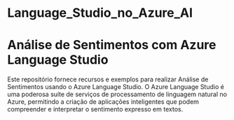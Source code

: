 # Language_Studio_no_Azure_AI
# Análise de Sentimentos com Azure Language Studio

Este repositório fornece recursos e exemplos para realizar Análise de Sentimentos usando o Azure Language Studio. 
O Azure Language Studio é uma poderosa suíte de serviços de processamento de linguagem natural no Azure, 
permitindo a criação de aplicações inteligentes que podem compreender e interpretar o sentimento expresso em textos.

